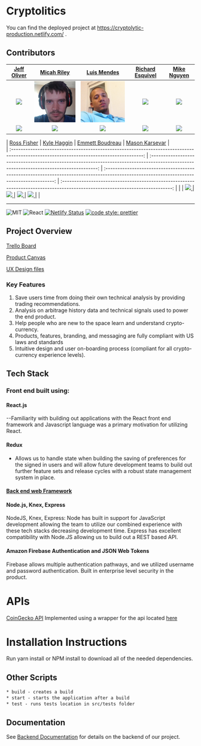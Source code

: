 # 
# Cryptolitics

You can find the deployed project at https://cryptolytic-production.netlify.com/ .

## Contributors

|                                             [Jeff Oliver](https://github.com/codeOfTheFuture)                                              |                                              [Micah Riley](https://github.com/micahriley88)                                               |                                               [Luis Mendes](https://github.com/cvlopes88)                                               |                                          [Richard Esquivel](https://github.com/RichardEsquivel)                                          |                                         [Mike Nguyen](https://github.com/mpvn30)                                         |
| :-------------------------------------------------------------------------------------------------------------------------------------: | :--------------------------------------------------------------------------------------------------------------------------------------: | :---------------------------------------------------------------------------------------------------------------------------------------: | :----------------------------------------------------------------------------------------------------------------------------: | :-------------------------------------------------------------------------------------------------------------------------: |
|                   [<img src="https://avatars2.githubusercontent.com/u/37121502?s=460&v=4" width = "200" />](https://github.com/codeOfTheFuture)                    |                   [<img src="src/images/profile-team19/micah.png" width = "200" />](https://github.com/micahriley88)                    |                     [<img src="src/images/profile-team19/luis.png" width = "200" />](https://github.com/cvlopes88)                     |               [<img src="https://avatars2.githubusercontent.com/u/48419097?s=460&v=4" width = "200" />](https://github.com/RichardEsquivel)                |  [<img src="https://avatars1.githubusercontent.com/u/48769068?s=460&v=4" width = "200" />](https://github.com/mpvn30)   |
|                         [<img src="https://github.com/favicon.ico" width="15"> ](https://github.com/codeOfTheFuture)                         |                          [<img src="https://github.com/favicon.ico" width="15"> ](https://github.com/micahriley88)                          |                           [<img src="https://github.com/favicon.ico" width="15"> ](https://github.com/cvlopes88)                           |                     [<img src="https://github.com/favicon.ico" width="15"> ](https://github.com/RichardEsquivel)                      |                   [<img src="https://github.com/favicon.ico" width="15"> ](https://github.com/mpvn30)                   |



|                                             [Ross Fisher](https://github.com/ross-fisher)                                              |                                              [Kyle Haggin](https://github.com/KyleHaggin/)                                              |                                               [Emmett Boudreau](https://github.com/emmettgb)                                                  |                                         [Mason Karsevar](https://github.com/karsevar)                                          |  
| :-------------------------------------------------------------------------------------------------------------------------------------: | :--------------------------------------------------------------------------------------------------------------------------------------: | :---------------------------------------------------------------------------------------------------------------------------------------: | :----------------------------------------------------------------------------------------------------------------------------: |                      |
|                         [<img src="https://github.com/favicon.ico" width="15"> ](https://github.com/ross-fisher)                         |                          [<img src="https://github.com/favicon.ico" width="15"> ](https://github.com/KyleHaggin)                          |                           [<img src="https://github.com/favicon.ico" width="15"> ](https://github.com/emmettgb)                           |                     [<img src="https://github.com/favicon.ico" width="15"> ](https://github.com/karsevar)                      |                    |              
















                                          




---

![MIT](https://img.shields.io/packagist/l/doctrine/orm.svg)
![React](https://img.shields.io/badge/react-v16.12-blue.svg)
[![Netlify Status](https://api.netlify.com/api/v1/badges/b5c4db1c-b10d-42c3-b157-3746edd9e81d/deploy-status)](https://cryptolytic-production.netlify.com/)
[![code style: prettier](https://img.shields.io/badge/code_style-prettier-ff69b4.svg?style=flat-square)](https://github.com/prettier/prettier)

## Project Overview

[Trello Board](https://trello.com/b/aYIb0Xyi/labs-19-cryptolytic)

[Product Canvas](https://www.notion.so/e563b27ab8e94ce2a3f7b536fc365715?v=3781e3eb9e72447f9262ebacd1e21fa9)

[UX Design files](https://www.figma.com/file/M7U6cP1jLED6liHvhilPUQ/Labs17_Cryptolytic)



### Key Features

1. Save users time from doing their own technical analysis by providing trading recommendations.
2. Analysis on arbitrage history data and technical signals used to power the end product.
3. Help people who are new to the space learn and understand crypto-currency.
4. Products, features, branding, and messaging are fully compliant with US laws and standards
5. Intuitive design and user on-boarding process (compliant for all crypto-currency experience levels).

## Tech Stack

### Front end built using:

#### React.js

--Familiarity with building out applications with the React front end framework and Javascript language was a primary motivation for utilizing React.

#### Redux

- Allows us to handle state when building the saving of preferences for the signed in users and will allow future development teams to build out further feature sets and release cycles with a robust state management system in place.


#### [Back end web Framework](https://github.com/Lambda-School-Labs/cryptolytic-be)

#### Node.js, Knex, Express

NodeJS, Knex, Express: Node has built in support for JavaScript development allowing the team to utilize our combined experience with these tech stacks decreasing development time. Express has excellent compatibility with Node.JS allowing us to build out a REST based API.

#### Amazon Firebase Authentication and JSON Web Tokens
 Firebase allows multiple authentication pathways, and we utilized username and password authentication. Built in enterprise level security in the product.
# APIs
[CoinGecko API](https://www.coingecko.com/en/api) Implemented using a wrapper for the api located [here](https://github.com/miscavage/CoinGecko-API)

# Installation Instructions

Run yarn install or NPM install to download all of the needed dependencies.

## Other Scripts

    * build - creates a build
    * start - starts the application after a build
    * test - runs tests location in src/tests folder


## Documentation

See [Backend Documentation](*) for details on the backend of our project.